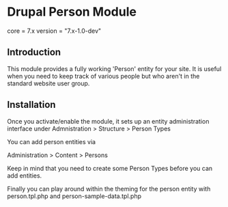 Drupal Person Module
====================

core = 7.x
version = "7.x-1.0-dev"

Introduction
------------
This module provides a fully working 'Person' entity for your site. It is useful when you need to keep track of various
people but who aren't in the standard website user group.


Installation
-------------
Once you activate/enable the module, it sets up an entity administration interface under
Admnistration > Structure > Person Types

You can add person entities via

Administration > Content > Persons

Keep in mind that you need to create some Person Types before you can add entities.


Finally you can play around within the theming for the person entity with person.tpl.php and
person-sample-data.tpl.php



